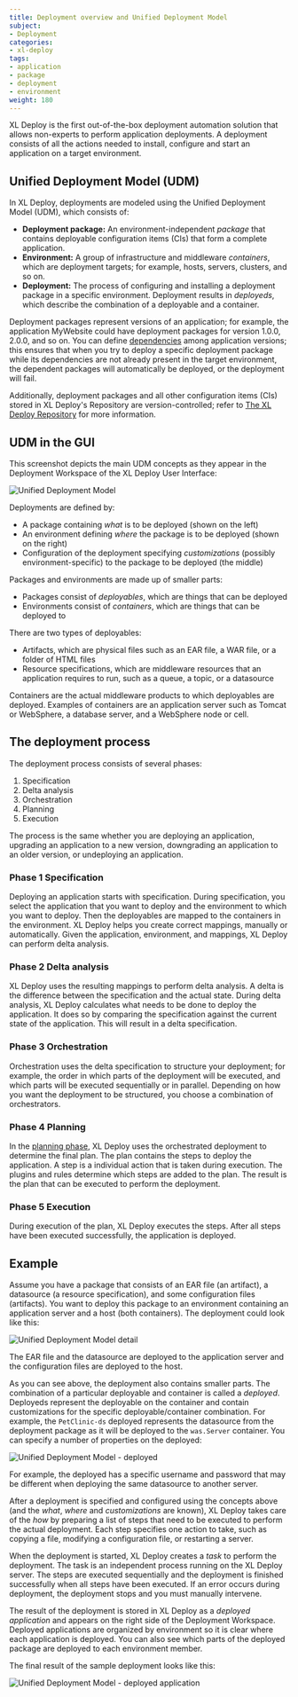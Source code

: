 ```yaml
---
title: Deployment overview and Unified Deployment Model
subject:
- Deployment
categories:
- xl-deploy
tags:
- application
- package
- deployment
- environment
weight: 180
---
```


XL Deploy is the first out-of-the-box deployment automation solution that allows non-experts to perform application deployments. A deployment consists of all the actions needed to install, configure and start an application on a target environment.

## Unified Deployment Model (UDM)

In XL Deploy, deployments are modeled using the Unified Deployment Model (UDM), which consists of:

* **Deployment package:** An environment-independent *package* that contains deployable configuration items (CIs) that form a complete application.
* **Environment:** A group of infrastructure and middleware *containers*, which are deployment targets; for example, hosts, servers, clusters, and so on.
* **Deployment:** The process of configuring and installing a deployment package in a specific environment. Deployment results in *deployeds*, which describe the combination of a deployable and a container.

Deployment packages represent versions of an application; for example, the application MyWebsite could have deployment packages for version 1.0.0, 2.0.0, and so on. You can define [dependencies](/xl-deploy/concept/application-dependencies-in-xl-deploy.html) among application versions; this ensures that when you try to deploy a specific deployment package while its dependencies are not already present in the target environment, the dependent packages will automatically be deployed, or the deployment will fail.

Additionally, deployment packages and all other configuration items (CIs) stored in XL Deploy's Repository are version-controlled; refer to [The XL Deploy Repository](/xl-deploy/concept/the-xl-deploy-repository.html) for more information.

## UDM in the GUI

This screenshot depicts the main UDM concepts as they appear in the Deployment Workspace of the XL Deploy User Interface:

![Unified Deployment Model](images/udm-highlevel-deployit.png)

Deployments are defined by:

* A package containing *what* is to be deployed (shown on the left)
* An environment defining *where* the package is to be deployed (shown on the right)
* Configuration of the deployment specifying *customizations* (possibly environment-specific) to the package to be deployed (the middle)

Packages and environments are made up of smaller parts:

* Packages consist of _deployables_, which are things that can be deployed
* Environments consist of _containers_, which are things that can be deployed to

There are two types of deployables:

* Artifacts, which are physical files such as an EAR file, a WAR file, or a folder of HTML files
* Resource specifications, which are middleware resources that an application requires to run, such as a queue, a topic, or a datasource

Containers are the actual middleware products to which deployables are deployed. Examples of containers are an application server such as Tomcat or WebSphere, a database server, and a WebSphere node or cell.

## The deployment process

The deployment process consists of several phases:

1. Specification
1. Delta analysis
1. Orchestration
1. Planning
1. Execution

The process is the same whether you are deploying an application, upgrading an application to a new version, downgrading an application to an older version, or undeploying an application.

### Phase 1 Specification

Deploying an application starts with specification. During specification, you select the application that you want to deploy and the environment to which you want to deploy. Then the deployables are mapped to the containers in the environment. XL Deploy helps you create correct mappings, manually or automatically. Given the application, environment, and mappings, XL Deploy can perform delta analysis.

### Phase 2 Delta analysis

XL Deploy uses the resulting mappings to perform delta analysis. A delta is the difference between the specification and the actual state. During delta analysis, XL Deploy calculates what needs to be done to deploy the application. It does so by comparing the specification against the current state of the application. This will result in a delta specification.

### Phase 3 Orchestration

Orchestration uses the delta specification to structure your deployment; for example, the order in which parts of the deployment will be executed, and which parts will be executed sequentially or in parallel. Depending on how you want the deployment to be structured, you choose a combination of orchestrators.

### Phase 4 Planning

In the [planning phase](/xl-deploy/concept/understanding-the-xl-deploy-planning-phase.html), XL Deploy uses the orchestrated deployment to determine the final plan. The plan contains the steps to deploy the application. A step is a individual action that is taken during execution. The plugins and rules determine which steps are added to the plan. The result is the plan that can be executed to perform the deployment.

### Phase 5 Execution

During execution of the plan, XL Deploy executes the steps. After all steps have been executed successfully, the application is deployed.

## Example

Assume you have a package that consists of an EAR file (an artifact), a datasource (a resource specification), and some configuration files (artifacts). You want to deploy this package to an environment containing an application server and a host (both containers). The deployment could look like this:

![Unified Deployment Model detail](images/udm-lowlevel-deployit.png)

The EAR file and the datasource are deployed to the application server and the configuration files are deployed to the host.

As you can see above, the deployment also contains smaller parts. The combination of a particular deployable and container is called a *deployed*. Deployeds represent the deployable on the container and contain customizations for the specific deployable/container combination. For example, the `PetClinic-ds` deployed represents the datasource from the deployment package as it will be deployed to the `was.Server` container. You can specify a number of properties on the deployed:

![Unified Deployment Model - deployed](images/udm-lowlevel-deployed-deployit.png)

For example, the deployed has a specific username and password that may be different when deploying the same datasource to another server.

After a deployment is specified and configured using the concepts above (and the *what*, *where* and *customizations* are known), XL Deploy takes care of the *how* by preparing a list of steps that need to be executed to perform the actual deployment. Each step specifies one action to take, such as copying a file, modifying a configuration file, or restarting a server.

When the deployment is started, XL Deploy creates a *task* to perform the deployment. The task is an independent process running on the XL Deploy server. The steps are executed sequentially and the deployment is finished successfully when all steps have been executed. If an error occurs during deployment, the deployment stops and you must manually intervene.

The result of the deployment is stored in XL Deploy as a *deployed application* and appears on the right side of the Deployment Workspace. Deployed applications are organized by environment so it is clear where each application is deployed. You can also see which parts of the deployed package are deployed to each environment member.

The final result of the sample deployment looks like this:

![Unified Deployment Model - deployed application](images/udm-lowlevel-deployedapplication-deployit.png)
